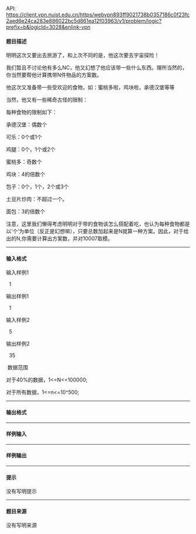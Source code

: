 API: https://client.vpn.nuist.edu.cn/https/webvpn893ff9021738b0357186c0f23fc2aed6e24ca283e886022bc5d861ea12f03963/v1/problem/logic?prefix=b&logicId=3028&enlink-vpn

#### 题目描述

明明这次又要出去旅游了，和上次不同的是，他这次要去宇宙探险！

我们暂且不讨论他有多么NC，他又幻想了他应该带一些什么东西。理所当然的，你当然要帮他计算携带N件物品的方案数。

他这次又准备带一些受欢迎的食物，如：蜜桃多啦，鸡块啦，承德汉堡等等

当然，他又有一些稀奇古怪的限制：

每种食物的限制如下：

 承德汉堡：偶数个

 可乐：0个或1个

 鸡腿：0个，1个或2个

 蜜桃多：奇数个

 鸡块：4的倍数个

 包子：0个，1个，2个或3个

 土豆片炒肉：不超过一个。

 面包：3的倍数个

注意，这里我们懒得考虑明明对于带的食物该怎么搭配着吃，也认为每种食物都是以‘个’为单位（反正是幻想嘛），只要总数加起来是N就算一种方案。因此，对于给出的N,你需要计算出方案数，并对10007取模。

---

#### 输入格式

输入样例1

  1

输出样例1

  1

输入样例2

  5

输出样例2

  35

 数据范围

 对于40%的数据，1<=N<=100000;

 对于所有数据，1<=n<=10^500;

---

#### 输出格式

---

#### 样例输入

---

#### 样例输出

---

#### 提示

没有写明提示

---

#### 题目来源

没有写明来源